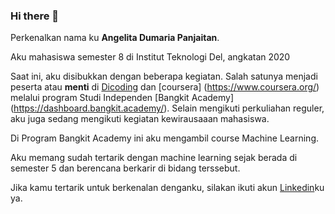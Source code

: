 ### Hi there 👋

Perkenalkan nama ku **Angelita Dumaria Panjaitan**.<br>

Aku mahasiswa semester 8 di Institut Teknologi Del, angkatan 2020

Saat ini, aku disibukkan dengan beberapa kegiatan. Salah satunya menjadi peserta atau **menti** di [Dicoding](https://www.dicoding.com/) dan [coursera] (https://www.coursera.org/) melalui program Studi Independen [Bangkit Academy] (https://dashboard.bangkit.academy/). Selain mengikuti perkuliahan reguler, aku juga sedang mengikuti kegiatan kewirausaaan mahasiswa.<br>

Di Program Bangkit Academy ini aku mengambil course Machine Learning.<br>

Aku memang sudah tertarik dengan machine learning sejak berada di semester 5 dan berencana berkarir di bidang terssebut.<br>

Jika kamu tertarik untuk berkenalan denganku, silakan ikuti akun [Linkedin]([https://www.linkedin.com/in/angelitapanjaitan/])ku ya.
